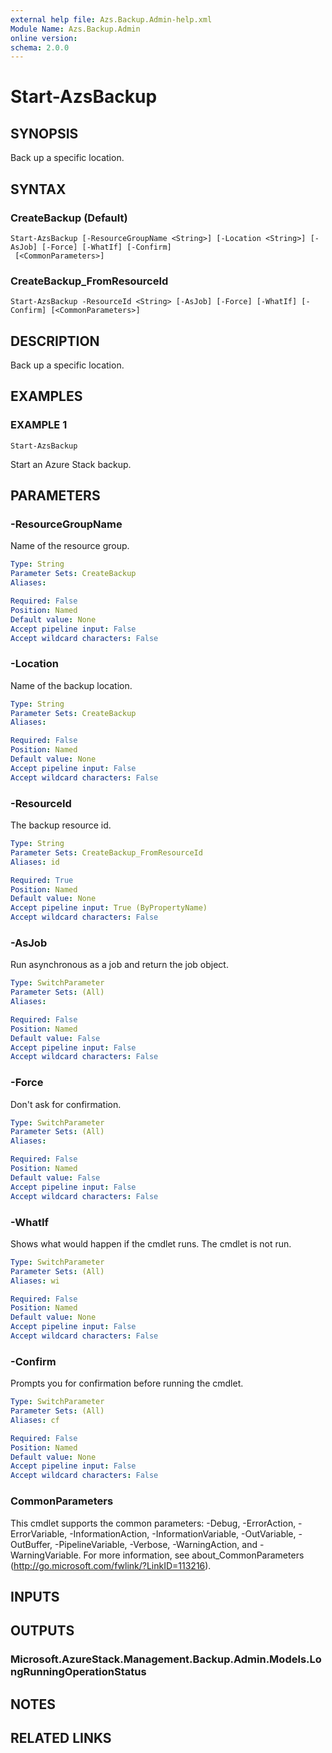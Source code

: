 ```yaml
---
external help file: Azs.Backup.Admin-help.xml
Module Name: Azs.Backup.Admin
online version:
schema: 2.0.0
---
```


# Start-AzsBackup

## SYNOPSIS
Back up a specific location.

## SYNTAX

### CreateBackup (Default)
```
Start-AzsBackup [-ResourceGroupName <String>] [-Location <String>] [-AsJob] [-Force] [-WhatIf] [-Confirm]
 [<CommonParameters>]
```

### CreateBackup_FromResourceId
```
Start-AzsBackup -ResourceId <String> [-AsJob] [-Force] [-WhatIf] [-Confirm] [<CommonParameters>]
```

## DESCRIPTION
Back up a specific location.

## EXAMPLES

### EXAMPLE 1
```
Start-AzsBackup
```

Start an Azure Stack backup.

## PARAMETERS

### -ResourceGroupName
Name of the resource group.

```yaml
Type: String
Parameter Sets: CreateBackup
Aliases:

Required: False
Position: Named
Default value: None
Accept pipeline input: False
Accept wildcard characters: False
```

### -Location
Name of the backup location.

```yaml
Type: String
Parameter Sets: CreateBackup
Aliases:

Required: False
Position: Named
Default value: None
Accept pipeline input: False
Accept wildcard characters: False
```

### -ResourceId
The backup resource id.

```yaml
Type: String
Parameter Sets: CreateBackup_FromResourceId
Aliases: id

Required: True
Position: Named
Default value: None
Accept pipeline input: True (ByPropertyName)
Accept wildcard characters: False
```

### -AsJob
Run asynchronous as a job and return the job object.

```yaml
Type: SwitchParameter
Parameter Sets: (All)
Aliases:

Required: False
Position: Named
Default value: False
Accept pipeline input: False
Accept wildcard characters: False
```

### -Force
Don't ask for confirmation.

```yaml
Type: SwitchParameter
Parameter Sets: (All)
Aliases:

Required: False
Position: Named
Default value: False
Accept pipeline input: False
Accept wildcard characters: False
```

### -WhatIf
Shows what would happen if the cmdlet runs.
The cmdlet is not run.

```yaml
Type: SwitchParameter
Parameter Sets: (All)
Aliases: wi

Required: False
Position: Named
Default value: None
Accept pipeline input: False
Accept wildcard characters: False
```

### -Confirm
Prompts you for confirmation before running the cmdlet.

```yaml
Type: SwitchParameter
Parameter Sets: (All)
Aliases: cf

Required: False
Position: Named
Default value: None
Accept pipeline input: False
Accept wildcard characters: False
```

### CommonParameters
This cmdlet supports the common parameters: -Debug, -ErrorAction, -ErrorVariable, -InformationAction, -InformationVariable, -OutVariable, -OutBuffer, -PipelineVariable, -Verbose, -WarningAction, and -WarningVariable. For more information, see about_CommonParameters (<http://go.microsoft.com/fwlink/?LinkID=113216>).

## INPUTS

## OUTPUTS

### Microsoft.AzureStack.Management.Backup.Admin.Models.LongRunningOperationStatus

## NOTES

## RELATED LINKS
